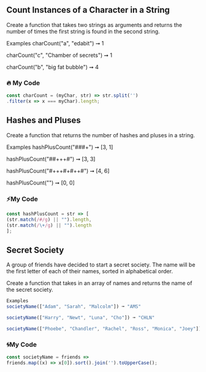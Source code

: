 ## Count Instances of a Character in a String
Create a function that takes two strings as arguments and returns the number of times the first string is found in the second string.

Examples
charCount("a", "edabit") ➞ 1

charCount("c", "Chamber of secrets") ➞ 1

charCount("b", "big fat bubble") ➞ 4
### :fire: My Code 
```js
const charCount = (myChar, str) => str.split('')
.filter(x => x === myChar).length;
```
## Hashes and Pluses
Create a function that returns the number of hashes and pluses in a string.

Examples
hashPlusCount("###+") ➞ [3, 1]

hashPlusCount("##+++#") ➞ [3, 3]

hashPlusCount("#+++#+#++#") ➞ [4, 6]

hashPlusCount("") ➞ [0, 0]
### :zap:My Code
```js
const hashPlusCount = str => [
(str.match(/#/g) || "").length,
(str.match(/\+/g) || "").length
];
```
## Secret Society
A group of friends have decided to start a secret society. The name will be the first letter of each of their names, sorted in alphabetical order.

Create a function that takes in an array of names and returns the name of the secret society.
```js
Examples
societyName(["Adam", "Sarah", "Malcolm"]) ➞ "AMS"

societyName(["Harry", "Newt", "Luna", "Cho"]) ➞ "CHLN"

societyName(["Phoebe", "Chandler", "Rachel", "Ross", "Monica", "Joey"]) ➞ "CJMPRR"
```

### :cyclone:My Code 
```js
const societyName = friends => 
friends.map((x) => x[0]).sort().join('').toUpperCase();

```

